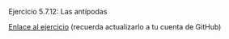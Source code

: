Ejercicio 5.7.12: Las antípodas

<a href="http://reysam93.github.io/X-Nav-5.7.12-Antipodas/">Enlace al ejercicio</a> (recuerda actualizarlo a tu cuenta de GitHub)
